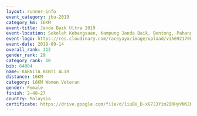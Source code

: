 ```yaml
---
layout: runner-info 
event_category: jbu-2019 
category_km: 16KM 
event-title: Janda Baik Ultra 2019  
event-location: Sekolah Kebangsaan, Kampung Janda Baik, Bentong, Pahang, Malaysia 
event-logo: https://res.cloudinary.com/raceyaya/image/upload/v1569217009/logo/janda-baik_vch1pc.jpg 
event-date: 2019-09-14 
overall_rank: 112
gender_rank: 29
category_rank: 10
bib: 64004
name: KARNITA BINTI ALIR
distance: 16KM
category: 16KM Women Veteran
gender: Female
finish: 2-48-27
country: Malaysia
certificate: https://drive.google.com/file/d/1iuBV_B-xG7JJYim2IRHyVNKZK5p0pZhu/view?usp=sharing
---
```

